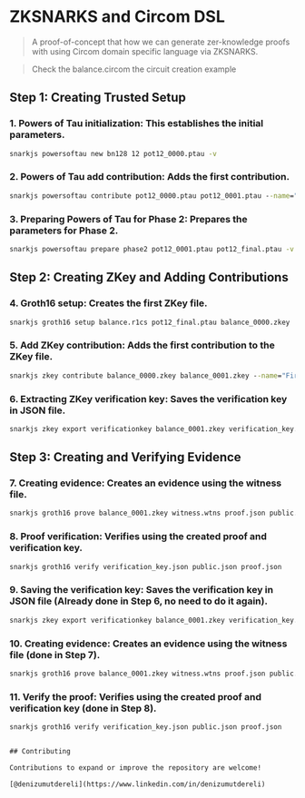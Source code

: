 
# ZKSNARKS and Circom DSL

> A proof-of-concept that how we can generate zer-knowledge proofs with using Circom domain specific language via ZKSNARKS. 

> Check the balance.circom the circuit creation example

## Step 1: Creating Trusted Setup

### 1. Powers of Tau initialization: This establishes the initial parameters.

```cmd	
snarkjs powersoftau new bn128 12 pot12_0000.ptau -v
```

### 2. Powers of Tau add contribution: Adds the first contribution.

```cmd	
snarkjs powersoftau contribute pot12_0000.ptau pot12_0001.ptau --name="First Contribution" -v
```

### 3. Preparing Powers of Tau for Phase 2: Prepares the parameters for Phase 2.

```cmd
snarkjs powersoftau prepare phase2 pot12_0001.ptau pot12_final.ptau -v
```

## Step 2: Creating ZKey and Adding Contributions

### 4. Groth16 setup: Creates the first ZKey file.

```cmd
snarkjs groth16 setup balance.r1cs pot12_final.ptau balance_0000.zkey
```
### 5. Add ZKey contribution: Adds the first contribution to the ZKey file.

```cmd
snarkjs zkey contribute balance_0000.zkey balance_0001.zkey --name="First Contribution" -v
```
### 6. Extracting ZKey verification key: Saves the verification key in JSON file.

```cmd
snarkjs zkey export verificationkey balance_0001.zkey verification_key.json
```
## Step 3: Creating and Verifying Evidence

### 7. Creating evidence: Creates an evidence using the witness file.

```cmd
snarkjs groth16 prove balance_0001.zkey witness.wtns proof.json public.json
```
### 8. Proof verification: Verifies using the created proof and verification key.

```cmd
snarkjs groth16 verify verification_key.json public.json proof.json
```
### 9. Saving the verification key: Saves the verification key in JSON file (Already done in Step 6, no need to do it again).

```cmd
snarkjs zkey export verificationkey balance_0001.zkey verification_key.json
```

### 10. Creating evidence: Creates an evidence using the witness file (done in Step 7).

```cmd
snarkjs groth16 prove balance_0001.zkey witness.wtns proof.json public.json
```
### 11. Verify the proof: Verifies using the created proof and verification key (done in Step 8).

```cmd
snarkjs groth16 verify verification_key.json public.json proof.json


## Contributing

Contributions to expand or improve the repository are welcome! 

[@denizumutdereli](https://www.linkedin.com/in/denizumutdereli)
```
